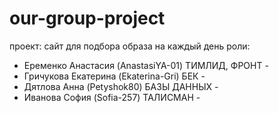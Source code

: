 # our-group-project
проект: сайт для подбора образа на каждый день
роли:
- Еременко Анастасия (AnastasiYA-01) ТИМЛИД, ФРОНТ -
- Гричукова Екатерина (Ekaterina-Gri) БЕК -
- Дятлова Анна (Petyshok80) БАЗЫ ДАННЫХ -
- Иванова София (Sofia-257) ТАЛИСМАН -

